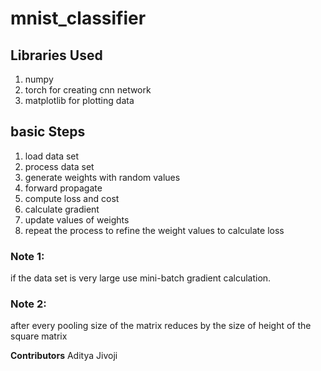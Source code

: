 # mnist_classifier

## Libraries Used

1. numpy
2. torch for creating cnn network
3. matplotlib for plotting data

## basic Steps

1. load data set
2. process data set
3. generate weights with random values
4. forward propagate
5. compute loss and cost
6. calculate gradient
7. update values of weights
8. repeat the process to refine the weight values to calculate loss

### Note 1:
if the data set is very large use mini-batch gradient calculation.

### Note 2:
after every pooling size of the matrix reduces by the size of height of the square matrix

**Contributors**
Aditya Jivoji
